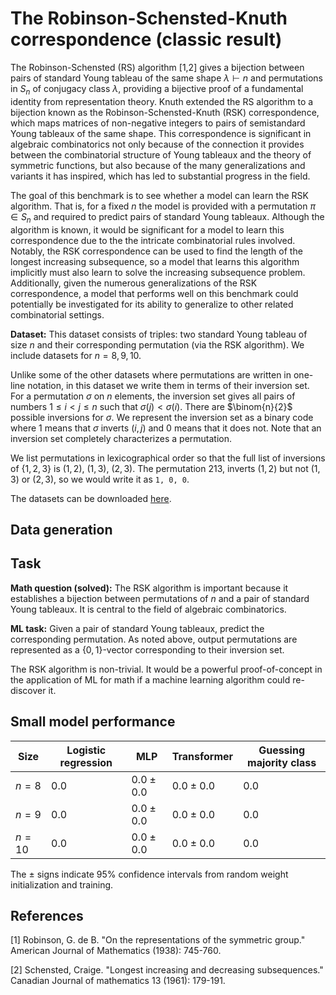 # The Robinson-Schensted-Knuth correspondence (classic result)

The Robinson-Schensted (RS) algorithm \[1,2\] gives a bijection between pairs of standard Young tableau of the same shape $\lambda \vdash n$ and permutations in $S_n$ of conjugacy class $\lambda$, providing a bijective proof of a fundamental identity from representation theory. Knuth extended the RS algorithm to a bijection known as the Robinson-Schensted-Knuth (RSK) correspondence, which maps matrices of non-negative integers to pairs of semistandard Young tableaux of the same shape. This correspondence is significant in algebraic combinatorics not only because of the connection it provides between the combinatorial structure of Young tableaux and the theory of symmetric functions, but also because of the many generalizations and variants it has inspired, which has led to substantial progress in the field.

The goal of this benchmark is to see whether a model can learn the RSK algorithm. That is, for a fixed $n$ the model is provided with a permutation $\pi \in S_n$ and required to predict pairs of standard Young tableaux. Although the algorithm is known, it would be significant for a model to learn this correspondence due to the the intricate combinatorial rules involved. Notably, the RSK correspondence can be used to find the length of the longest increasing subsequence, so a model that learns this algorithm implicitly must also learn to solve the increasing subsequence problem. Additionally, given the numerous generalizations of the RSK correspondence, a model that performs well on this benchmark could potentially be investigated for its ability to generalize to other related combinatorial settings. 

**Dataset:** This dataset consists of triples: two standard Young tableau of size $n$ and their corresponding permutation (via the RSK algorithm). We include datasets for $n = 8,9,10$. 

Unlike some of the other datasets where permutations are written in one-line notation, in this dataset we write them in terms of their inversion set. For a permutation $\sigma$ on $n$ elements, the inversion set gives all pairs of numbers $1 \leq i < j \leq n$ such that $\sigma(j) < \sigma(i)$. There are $\binom{n}{2}$ possible inversions for $\sigma$. We represent the inversion set as a binary code where $1$ means that $\sigma$ inverts $(i, j)$ and $0$ means that it does not. Note that an inversion set completely characterizes a permutation.

We list permutations in lexicographical order so that the full list of inversions of $\{1, 2, 3\}$ is $(1,2)$, $(1,3)$, $(2,3)$.
The permutation $213$, inverts $(1, 2)$ but not $(1, 3)$ or $(2, 3)$, so we would write it as ``1, 0, 0``.

The datasets can be downloaded [here](https://drive.google.com/file/d/1CfuxD_XgTefbEduxJnXgXoUOt-GY-smq/view?usp=sharing). 

## Data generation

## Task

**Math question (solved):** The RSK algorithm is important because it establishes a bijection between permutations of $n$ and a pair of standard Young tableaux. It is central to the field of algebraic combinatorics.

**ML task:** Given a pair of standard Young tableaux, predict the corresponding permutation. As noted above, output permutations are represented as a $\{0,1\}$-vector corresponding to their inversion set.

The RSK algorithm is non-trivial. It would be a powerful proof-of-concept in the application of ML for math if a machine learning algorithm could re-discover it.

## Small model performance

| Size | Logistic regression | MLP | Transformer | Guessing majority class | 
|----------|----------|-----------|------------|------------|
| $n= 8$ | $0.0$ | $0.0 \pm 0.0$ | $0.0 \pm 0.0$| $0.0$ |
| $n= 9$ | $0.0$ | $0.0 \pm 0.0$ | $0.0 \pm 0.0$| $0.0$ |
| $n= 10$ | $0.0$ | $0.0 \pm 0.0$ | $0.0 \pm 0.0$| $0.0$ |

The $\pm$ signs indicate 95% confidence intervals from random weight initialization and training.

## References

\[1\] Robinson, G. de B. "On the representations of the symmetric group." American Journal of Mathematics (1938): 745-760.

\[2\] Schensted, Craige. "Longest increasing and decreasing subsequences." Canadian Journal of mathematics 13 (1961): 179-191.
